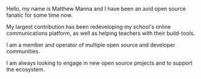 Hello, my name is Matthew Manna and I have been an avid open source fanatic for some time now. 

My largest contribution has been redeveloping my school's online communications platform, as well as helping teachers with their build-tools. 

I am a member and operator of multiple open source and developer communities. 

I am always looking to engage in new open source projects and to support the ecosystem. 
